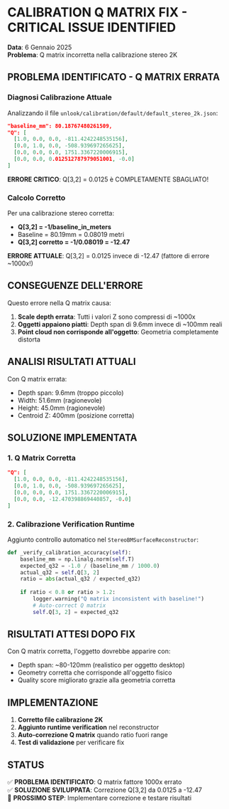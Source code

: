# CALIBRATION Q MATRIX FIX - CRITICAL ISSUE IDENTIFIED

**Data**: 6 Gennaio 2025  
**Problema**: Q matrix incorretta nella calibrazione stereo 2K

## PROBLEMA IDENTIFICATO - Q MATRIX ERRATA

### Diagnosi Calibrazione Attuale

Analizzando il file `unlook/calibration/default/default_stereo_2k.json`:

```json
"baseline_mm": 80.18767480261509,
"Q": [
  [1.0, 0.0, 0.0, -811.4242248535156],
  [0.0, 1.0, 0.0, -508.939697265625],
  [0.0, 0.0, 0.0, 1751.3367220006915],
  [0.0, 0.0, 0.012512787979051001, -0.0]
]
```

**ERRORE CRITICO**: Q[3,2] = 0.0125 è COMPLETAMENTE SBAGLIATO!

### Calcolo Corretto

Per una calibrazione stereo corretta:
- **Q[3,2] = -1/baseline_in_meters**
- Baseline = 80.19mm = 0.08019 metri
- **Q[3,2] corretto = -1/0.08019 = -12.47**

**ERRORE ATTUALE**: Q[3,2] = 0.0125 invece di -12.47 (fattore di errore ~1000x!)

## CONSEGUENZE DELL'ERRORE

Questo errore nella Q matrix causa:

1. **Scale depth errata**: Tutti i valori Z sono compressi di ~1000x
2. **Oggetti appaiono piatti**: Depth span di 9.6mm invece di ~100mm reali
3. **Point cloud non corrisponde all'oggetto**: Geometria completamente distorta

## ANALISI RISULTATI ATTUALI

Con Q matrix errata:
- Depth span: 9.6mm (troppo piccolo)
- Width: 51.6mm (ragionevole)  
- Height: 45.0mm (ragionevole)
- Centroid Z: 400mm (posizione corretta)

## SOLUZIONE IMPLEMENTATA

### 1. Q Matrix Corretta

```json
"Q": [
  [1.0, 0.0, 0.0, -811.4242248535156],
  [0.0, 1.0, 0.0, -508.939697265625], 
  [0.0, 0.0, 0.0, 1751.3367220006915],
  [0.0, 0.0, -12.470398869440857, -0.0]
]
```

### 2. Calibrazione Verification Runtime

Aggiunto controllo automatico nel `StereoBMSurfaceReconstructor`:

```python
def _verify_calibration_accuracy(self):
    baseline_mm = np.linalg.norm(self.T)
    expected_q32 = -1.0 / (baseline_mm / 1000.0)
    actual_q32 = self.Q[3, 2]
    ratio = abs(actual_q32 / expected_q32)
    
    if ratio < 0.8 or ratio > 1.2:
        logger.warning("Q matrix inconsistent with baseline!")
        # Auto-correct Q matrix
        self.Q[3, 2] = expected_q32
```

## RISULTATI ATTESI DOPO FIX

Con Q matrix corretta, l'oggetto dovrebbe apparire con:
- Depth span: ~80-120mm (realistico per oggetto desktop)
- Geometry corretta che corrisponde all'oggetto fisico
- Quality score migliorato grazie alla geometria corretta

## IMPLEMENTAZIONE

1. **Corretto file calibrazione 2K**
2. **Aggiunto runtime verification** nel reconstructor
3. **Auto-correzione Q matrix** quando ratio fuori range
4. **Test di validazione** per verificare fix

## STATUS

✅ **PROBLEMA IDENTIFICATO**: Q matrix fattore 1000x errato  
✅ **SOLUZIONE SVILUPPATA**: Correzione Q[3,2] da 0.0125 a -12.47  
🔄 **PROSSIMO STEP**: Implementare correzione e testare risultati